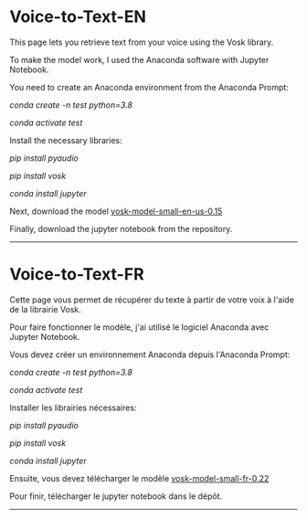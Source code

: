# Voice-to-Text-EN

This page lets you retrieve text from your voice using the Vosk library.

To make the model work, I used the Anaconda software with Jupyter Notebook.

You need to create an Anaconda environment from the Anaconda Prompt:

*conda create -n test python=3.8*

*conda activate test*


Install the necessary libraries:


*pip install pyaudio*

*pip install vosk*

*conda install jupyter*


Next, download the model [vosk-model-small-en-us-0.15](https://alphacephei.com/vosk/models)


Finally, download the jupyter notebook from the repository.

---


# Voice-to-Text-FR

Cette page vous permet de récupérer du texte à partir de votre voix à l'aide de la librairie Vosk.

Pour faire fonctionner le modèle, j'ai utilisé le logiciel Anaconda avec Jupyter Notebook.

Vous devez créer un environnement Anaconda depuis l'Anaconda Prompt:

*conda create -n test python=3.8*

*conda activate test*


Installer les librairies nécessaires:


*pip install pyaudio*

*pip install vosk*

*conda install jupyter*


Ensuite, vous devez télécharger le modèle [vosk-model-small-fr-0.22](https://alphacephei.com/vosk/models)


Pour finir, télécharger le jupyter notebook dans le dépôt.

---



